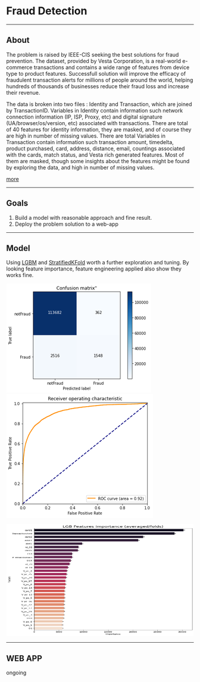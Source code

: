 # Fraud Detection 

<hr>

## About 

The problem is raised by IEEE-CIS seeking the best solutions for fraud prevention. 
The dataset, provided by Vesta Corporation, is a real-world e-commerce transactions and contains a wide range of features from device type to product features. 
Successfull solution will improve the efficacy of fraudulent transaction alerts for millions of people around the world, helping hundreds of thousands of businesses reduce their fraud loss and increase their revenue.

The data is broken into two files : Identity and Transaction, which are joined by TransactionID.
Variables in Identity contain information such network connection information (IP, ISP, Proxy, etc) and digital signature (UA/browser/os/version, etc) associated with transactions.
There are total of 40 features for identity information, they are masked, and of course they are high in number of missing values. There are total 
Variables in Transaction contain information such transaction amount, timedelta, product purchased, card, address, distance, email, countings associated with the cards, match status, and Vesta rich generated features.
Most of them are masked, though some insights about the features might be found by exploring the data, and high in number of missing values.

[more](https://www.kaggle.com/c/ieee-fraud-detection/overview)

<hr>

## Goals

1. Build a model with reasonable approach and fine result.
2. Deploy the problem solution to a web-app

<hr>
         
## Model

Using [LGBM](https://lightgbm.readthedocs.io/en/latest/index.html) and [StratifiedKFold](https://scikit-learn.org/0.21/modules/generated/sklearn.model_selection.RepeatedKFold.html#sklearn.model_selection.RepeatedKFold) worth a further exploration and tuning.
By looking feature importance, feature engineering applied also show they works fine.


![Alt](image/lgbm_result_cm.png "cm") ![Alt](image/lgbm_result_rocauc.png "title-2")

<img src='image/lgbm_result_feature_importance.png' width="800" height="300" />

<hr>

## WEB APP

ongoing
